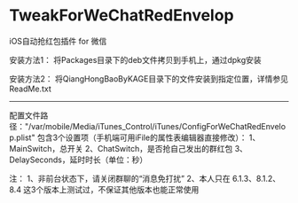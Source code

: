 # TweakForWeChatRedEnvelop

iOS自动抢红包插件 for 微信

安装方法1：
将Packages目录下的deb文件拷贝到手机上，通过dpkg安装

安装方法2：
将QiangHongBaoByKAGE目录下的文件安装到指定位置，详情参见ReadMe.txt

---------------------------------------------------------------------------------------
配置文件路径："/var/mobile/Media/iTunes_Control/iTunes/ConfigForWeChatRedEnvelop.plist"
包含3个设置项（手机端可用iFile的属性表编辑器直接修改）：
1、MainSwitch，总开关
2、ChatSwitch，是否抢自己发出的群红包
3、DelaySeconds，延时时长（单位：秒）

注：
1、非前台状态下，请关闭群聊的“消息免打扰”
2、本人只在 6.1.3、8.1.2、8.4 这3个版本上测试过，不保证其他版本也能正常使用
